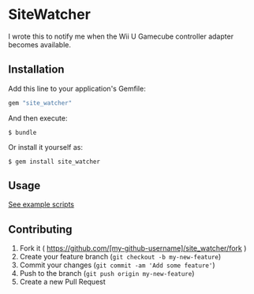 # SiteWatcher

I wrote this to notify me when the Wii U Gamecube controller adapter becomes
available.

## Installation

Add this line to your application's Gemfile:

```ruby
gem "site_watcher"
```

And then execute:

    $ bundle

Or install it yourself as:

    $ gem install site_watcher

## Usage

[See example scripts](examples/)

## Contributing

1. Fork it ( https://github.com/[my-github-username]/site_watcher/fork )
2. Create your feature branch (`git checkout -b my-new-feature`)
3. Commit your changes (`git commit -am 'Add some feature'`)
4. Push to the branch (`git push origin my-new-feature`)
5. Create a new Pull Request
